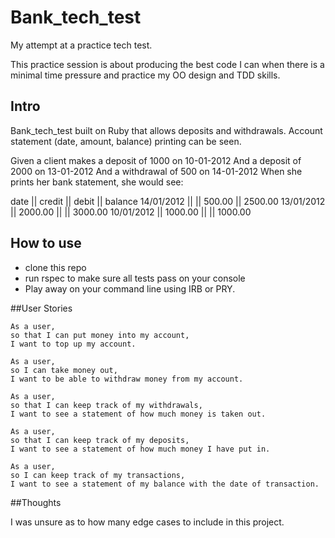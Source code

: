 # Bank_tech_test

My attempt at a practice tech test.

This practice session is about producing the best code I can when there is a minimal time pressure and practice my OO design and TDD skills.

## Intro

Bank_tech_test built on Ruby that allows deposits and withdrawals.
Account statement (date, amount, balance) printing can be seen.

Given a client makes a deposit of 1000 on 10-01-2012 And a deposit of 2000 on 13-01-2012 And a withdrawal of 500 on 14-01-2012 When she prints her bank statement, she would see:

date || credit || debit || balance
14/01/2012 || || 500.00 || 2500.00
13/01/2012 || 2000.00 || || 3000.00
10/01/2012 || 1000.00 || || 1000.00


## How to use

- clone this repo
- run rspec to make sure all tests pass on your console
- Play away on your command line using IRB or PRY.

##User Stories

```
As a user,
so that I can put money into my account,
I want to top up my account.

As a user,
so I can take money out,
I want to be able to withdraw money from my account.

As a user,
so that I can keep track of my withdrawals,
I want to see a statement of how much money is taken out.

As a user,
so that I can keep track of my deposits,
I want to see a statement of how much money I have put in.

As a user,
so I can keep track of my transactions,
I want to see a statement of my balance with the date of transaction.
```

##Thoughts

I was unsure as to how many edge cases to include in this project.  
